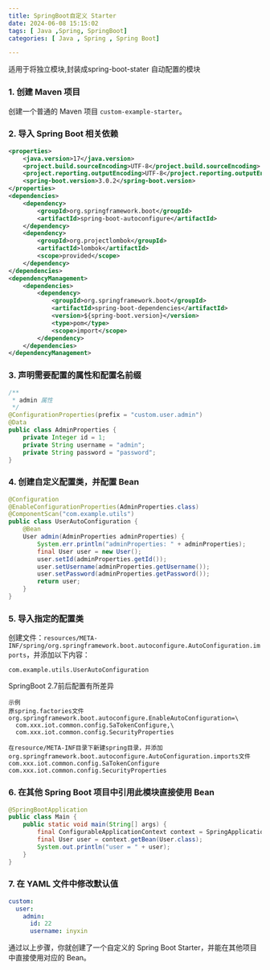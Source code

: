 ```yaml
---
title: SpringBoot自定义 Starter
date: 2024-06-08 15:15:02
tags: [ Java ,Spring, SpringBoot]
categories: [ Java , Spring , Spring Boot]

---
```




适用于将独立模块,封装成spring-boot-stater 自动配置的模块



### 1. 创建 Maven 项目

创建一个普通的 Maven 项目 `custom-example-starter`。

### 2. 导入 Spring Boot 相关依赖

```xml
<properties>
    <java.version>17</java.version>
    <project.build.sourceEncoding>UTF-8</project.build.sourceEncoding>
    <project.reporting.outputEncoding>UTF-8</project.reporting.outputEncoding>
    <spring-boot.version>3.0.2</spring-boot.version>
</properties>
<dependencies>
    <dependency>
        <groupId>org.springframework.boot</groupId>
        <artifactId>spring-boot-autoconfigure</artifactId>
    </dependency>
    <dependency>
        <groupId>org.projectlombok</groupId>
        <artifactId>lombok</artifactId>
        <scope>provided</scope>
    </dependency>
</dependencies>
<dependencyManagement>
    <dependencies>
        <dependency>
            <groupId>org.springframework.boot</groupId>
            <artifactId>spring-boot-dependencies</artifactId>
            <version>${spring-boot.version}</version>
            <type>pom</type>
            <scope>import</scope>
        </dependency>
    </dependencies>
</dependencyManagement>
```

### 3. 声明需要配置的属性和配置名前缀

```java
/**
 * admin 属性
 */
@ConfigurationProperties(prefix = "custom.user.admin")
@Data
public class AdminProperties {
    private Integer id = 1;
    private String username = "admin";
    private String password = "password";
}
```

### 4. 创建自定义配置类，并配置 Bean

```java
@Configuration
@EnableConfigurationProperties(AdminProperties.class)
@ComponentScan("com.example.utils")
public class UserAutoConfiguration {
    @Bean
    User admin(AdminProperties adminProperties) {
        System.err.println("adminProperties: " + adminProperties);
        final User user = new User();
        user.setId(adminProperties.getId());
        user.setUsername(adminProperties.getUsername());
        user.setPassword(adminProperties.getPassword());
        return user;
    }
}
```

### 5. 导入指定的配置类

创建文件：`resources/META-INF/spring/org.springframework.boot.autoconfigure.AutoConfiguration.imports`，并添加以下内容：

```
com.example.utils.UserAutoConfiguration
```

SpringBoot 2.7前后配置有所差异

```
示例 
原spring.factories文件
org.springframework.boot.autoconfigure.EnableAutoConfiguration=\
  com.xxx.iot.common.config.SaTokenConfigure,\
  com.xxx.iot.common.config.SecurityProperties

在resource/META-INF目录下新建spring目录，并添加org.springframework.boot.autoconfigure.AutoConfiguration.imports文件
com.xxx.iot.common.config.SaTokenConfigure
com.xxx.iot.common.config.SecurityProperties
```



### 6. 在其他 Spring Boot 项目中引用此模块直接使用 Bean

```java
@SpringBootApplication
public class Main {
    public static void main(String[] args) {
        final ConfigurableApplicationContext context = SpringApplication.run(Main.class, args);
        final User user = context.getBean(User.class);
        System.out.println("user = " + user);
    }
}
```

### 7. 在 YAML 文件中修改默认值

```yaml
custom:
  user:
    admin:
      id: 22
      username: inyxin
```

通过以上步骤，你就创建了一个自定义的 Spring Boot Starter，并能在其他项目中直接使用对应的 Bean。

